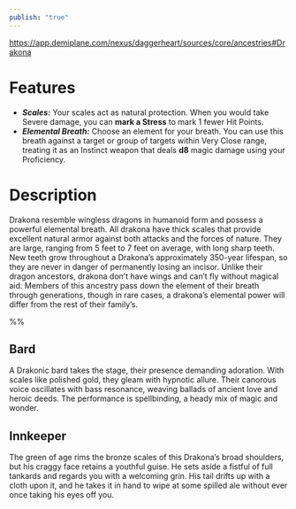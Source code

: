 ```yaml
---
publish: "true"
---
```

https://app.demiplane.com/nexus/daggerheart/sources/core/ancestries#Drakona

# Features
* ***Scales:*** Your scales act as natural protection. When you would take Severe damage, you can **mark a Stress** to mark 1 fewer Hit Points.
* ***Elemental Breath:*** Choose an element for your breath. You can use this breath against a target or group of targets within Very Close range, treating it as an Instinct weapon that deals **d8** magic damage using your Proficiency.

# Description
Drakona resemble wingless dragons in humanoid form and possess a powerful elemental breath. All drakona have thick scales that provide excellent natural armor against both attacks and the forces of nature. They are large, ranging from 5 feet to 7 feet on average, with long sharp teeth. New teeth grow throughout a Drakona’s approximately 350-year lifespan, so they are never in danger of permanently losing an incisor. Unlike their dragon ancestors, drakona don’t have wings and can’t fly without magical aid. Members of this ancestry pass down the element of their breath through generations, though in rare cases, a drakona’s elemental power will differ from the rest of their family’s.


%%

## Bard
A Drakonic bard takes the stage, their presence demanding adoration. With scales like polished gold, they gleam with hypnotic allure. Their canorous voice oscillates with bass resonance, weaving ballads of ancient love and heroic deeds. The performance is spellbinding, a heady mix of magic and wonder.

## Innkeeper
The green of age rims the bronze scales of this Drakona’s broad shoulders, but his craggy face retains a youthful guise. He sets aside a fistful of full tankards and regards you with a welcoming grin. His tail drifts up with a cloth upon it, and he takes it in hand to wipe at some spilled ale without ever once taking his eyes off you.
